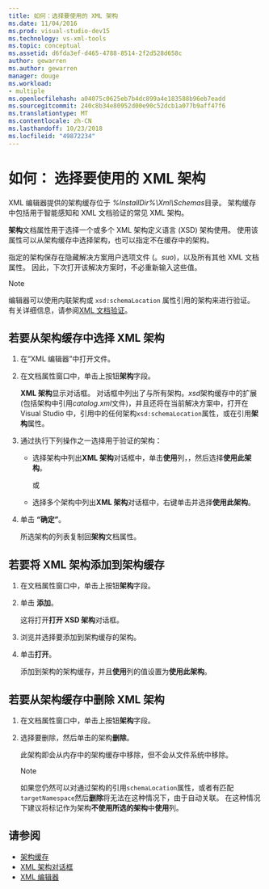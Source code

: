 ```yaml
---
title: 如何：选择要使用的 XML 架构
ms.date: 11/04/2016
ms.prod: visual-studio-dev15
ms.technology: vs-xml-tools
ms.topic: conceptual
ms.assetid: d6fda3ef-d465-4788-8514-2f2d528d658c
author: gewarren
ms.author: gewarren
manager: douge
ms.workload:
- multiple
ms.openlocfilehash: a04075c0625eb7b4dc899a4e183588b96eb7eadd
ms.sourcegitcommit: 240c8b34e80952d00e90c52dcb1a077b9aff47f6
ms.translationtype: MT
ms.contentlocale: zh-CN
ms.lasthandoff: 10/23/2018
ms.locfileid: "49872234"
---
```

# <a name="how-to-select-the-xml-schemas-to-use"></a>如何： 选择要使用的 XML 架构

XML 编辑器提供的架构缓存位于 *%InstallDir%\Xml\Schemas*目录。 架构缓存中包括用于智能感知和 XML 文档验证的常见 XML 架构。

**架构**文档属性用于选择一个或多个 XML 架构定义语言 (XSD) 架构使用。 使用该属性可以从架构缓存中选择架构，也可以指定不在缓存中的架构。

指定的架构保存在隐藏解决方案用户选项文件 (。*suo*)，以及所有其他 XML 文档属性。 因此，下次打开该解决方案时，不必重新输入这些值。

> [!NOTE]
> 编辑器可以使用内联架构或 `xsd:schemaLocation` 属性引用的架构来进行验证。 有关详细信息，请参阅[XML 文档验证](../xml-tools/xml-document-validation.md)。

## <a name="to-select-an-xml-schema-from-the-schema-cache"></a>若要从架构缓存中选择 XML 架构

1. 在“XML 编辑器”中打开文件。

2. 在文档属性窗口中，单击上按钮**架构**字段。

    **XML 架构**显示对话框。 对话框中列出了与所有架构。*xsd*架构缓存中的扩展 (包括架构中引用*catalog.xml*文件)，并且还将在当前解决方案中，打开在 Visual Studio 中，引用中的任何架构`xsd:schemaLocation`属性，或在引用**架构**属性。

3. 通过执行下列操作之一选择用于验证的架构：

   - 选择架构中列出**XML 架构**对话框中，单击**使用**列，，然后选择**使用此架构**。

     或

   - 选择多个架构中列出**XML 架构**对话框中，右键单击并选择**使用此架构**。

4. 单击 **“确定”**。

    所选架构的列表复制回**架构**文档属性。

## <a name="to-add-an-xml-schema-to-the-schema-cache"></a>若要将 XML 架构添加到架构缓存

1.  在文档属性窗口中，单击上按钮**架构**字段。

2.  单击 **添加**。

     这将打开**打开 XSD 架构**对话框。

3.  浏览并选择要添加到架构缓存的架构。

4.  单击**打开**。

     添加到架构的架构缓存，并且**使用**列的值设置为**使用此架构**。

## <a name="to-delete-an-xml-schema-from-the-schema-cache"></a>若要从架构缓存中删除 XML 架构

1.  在文档属性窗口中，单击上按钮**架构**字段。

2.  选择要删除，然后单击的架构**删除**。

     此架构即会从内存中的架构缓存中移除，但不会从文件系统中移除。

    > [!NOTE]
    > 如果您仍然可以对通过架构的引用`schemaLocation`属性，或者有匹配`targetNamespace`然后**删除**将无法在这种情况下，由于自动关联。 在这种情况下建议将标记作为架构**不使用所选的架构**中**使用**列。

## <a name="see-also"></a>请参阅

- [架构缓存](../xml-tools/schema-cache.md)
- [XML 架构对话框](../xml-tools/xml-schemas-dialog-box.md)
- [XML 编辑器](../xml-tools/xml-editor.md)